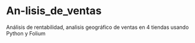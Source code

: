 # An-lisis_de_ventas
Análisis de rentabilidad, analisis geográfico de ventas en 4 tiendas usando Python y Folium
